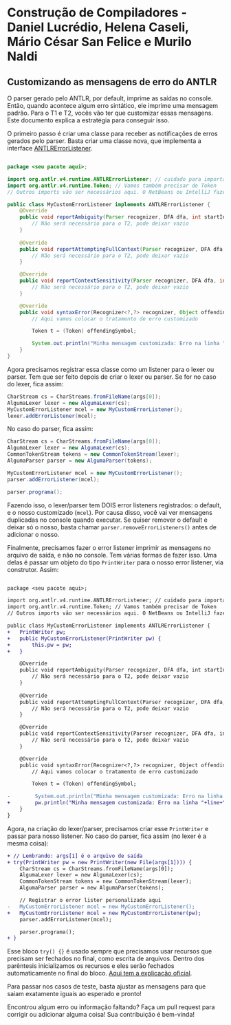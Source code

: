 # Construção de Compiladores - Daniel Lucrédio, Helena Caseli, Mário César San Felice e Murilo Naldi
## Customizando as mensagens de erro do ANTLR

O parser gerado pelo ANTLR, por default, imprime as saídas no console. Então, quando acontece algum erro sintático, ele imprime uma mensagem padrão. Para o T1 e T2, vocês vão ter que customizar essas mensagens. Este documento explica a estratégia para conseguir isso.

O primeiro passo é criar uma classe para receber as notificações de erros gerados pelo parser. Basta criar uma classe nova, que implementa a interface [ANTLRErrorListener](https://www.antlr.org/api/Java/org/antlr/v4/runtime/ANTLRErrorListener.html).

```java

package <seu pacote aqui>;

import org.antlr.v4.runtime.ANTLRErrorListener; // cuidado para importar a versão 4
import org.antlr.v4.runtime.Token; // Vamos também precisar de Token
// Outros imports vão ser necessários aqui. O NetBeans ou IntelliJ fazem isso automaticamente

public class MyCustomErrorListener implements ANTLRErrorListener {
    @Override
    public void	reportAmbiguity(Parser recognizer, DFA dfa, int startIndex, int stopIndex, boolean exact, BitSet ambigAlts, ATNConfigSet configs) {
        // Não será necessário para o T2, pode deixar vazio
    }
    
    @Override
    public void reportAttemptingFullContext(Parser recognizer, DFA dfa, int startIndex, int stopIndex, BitSet conflictingAlts, ATNConfigSet configs) {
        // Não será necessário para o T2, pode deixar vazio
    }

    @Override
    public void reportContextSensitivity(Parser recognizer, DFA dfa, int startIndex, int stopIndex, int prediction, ATNConfigSet configs) {
        // Não será necessário para o T2, pode deixar vazio
    }

    @Override
    public void	syntaxError(Recognizer<?,?> recognizer, Object offendingSymbol, int line, int charPositionInLine, String msg, RecognitionException e) {
        // Aqui vamos colocar o tratamento de erro customizado

        Token t = (Token) offendingSymbol;

        System.out.println("Minha mensagem customizada: Erro na linha "+line+", o token é "+t.getText());
    }
}
```

Agora precisamos registrar essa classe como um listener para o lexer ou parser. Tem que ser feito depois de criar o lexer ou parser. Se for no caso do lexer, fica assim:

```java
CharStream cs = CharStreams.fromFileName(args[0]);
AlgumaLexer lexer = new AlgumaLexer(cs);
MyCustomErrorListener mcel = new MyCustomErrorListener();
lexer.addErrorListener(mcel);
```
No caso do parser, fica assim:

```java
CharStream cs = CharStreams.fromFileName(args[0]);
AlgumaLexer lexer = new AlgumaLexer(cs);
CommonTokenStream tokens = new CommonTokenStream(lexer);
AlgumaParser parser = new AlgumaParser(tokens);

MyCustomErrorListener mcel = new MyCustomErrorListener();
parser.addErrorListener(mcel);

parser.programa();
```

Fazendo isso, o lexer/parser tem DOIS error listeners registrados: o default, e o nosso customizado (```mcel```). Por causa disso, você vai ver mensagens duplicadas no console quando executar. Se quiser remover o default e deixar só o nosso, basta chamar ```parser.removeErrorListeners()``` antes de adicionar o nosso.

Finalmente, precisamos fazer o error listener imprimir as mensagens no arquivo de saída, e não no console. Tem várias formas de fazer isso. Uma delas é passar um objeto do tipo ```PrintWriter``` para o nosso error listener, via construtor. Assim:

```diff

package <seu pacote aqui>;

import org.antlr.v4.runtime.ANTLRErrorListener; // cuidado para importar a versão 4
import org.antlr.v4.runtime.Token; // Vamos também precisar de Token
// Outros imports vão ser necessários aqui. O NetBeans ou IntelliJ fazem isso automaticamente

public class MyCustomErrorListener implements ANTLRErrorListener {
+   PrintWriter pw;
+   public MyCustomErrorListener(PrintWriter pw) {
+       this.pw = pw;    
+   }

    @Override
    public void	reportAmbiguity(Parser recognizer, DFA dfa, int startIndex, int stopIndex, boolean exact, BitSet ambigAlts, ATNConfigSet configs) {
        // Não será necessário para o T2, pode deixar vazio
    }
    
    @Override
    public void reportAttemptingFullContext(Parser recognizer, DFA dfa, int startIndex, int stopIndex, BitSet conflictingAlts, ATNConfigSet configs) {
        // Não será necessário para o T2, pode deixar vazio
    }

    @Override
    public void reportContextSensitivity(Parser recognizer, DFA dfa, int startIndex, int stopIndex, int prediction, ATNConfigSet configs) {
        // Não será necessário para o T2, pode deixar vazio
    }

    @Override
    public void	syntaxError(Recognizer<?,?> recognizer, Object offendingSymbol, int line, int charPositionInLine, String msg, RecognitionException e) {
        // Aqui vamos colocar o tratamento de erro customizado

        Token t = (Token) offendingSymbol;

-        System.out.println("Minha mensagem customizada: Erro na linha "+line+", o token é "+t.getText());
+        pw.println("Minha mensagem customizada: Erro na linha "+line+", o token é "+t.getText());
    }
}
```

Agora, na criação do lexer/parser, precisamos criar esse ```PrintWriter``` e passar para nosso listener. No caso do parser, fica assim (no lexer é a mesma coisa):

```diff
+ // Lembrando: args[1] é o arquivo de saída
+ try(PrintWriter pw = new PrintWriter(new File(args[1]))) { 
    CharStream cs = CharStreams.fromFileName(args[0]);
    AlgumaLexer lexer = new AlgumaLexer(cs);
    CommonTokenStream tokens = new CommonTokenStream(lexer);
    AlgumaParser parser = new AlgumaParser(tokens);

    // Registrar o error lister personalizado aqui
-   MyCustomErrorListener mcel = new MyCustomErrorListener();
+   MyCustomErrorListener mcel = new MyCustomErrorListener(pw);
    parser.addErrorListener(mcel);

    parser.programa();
+ }
```

Esse bloco ```try() {}``` é usado sempre que precisamos usar recursos que precisam ser fechados no final, como escrita de arquivos. Dentro dos parêntesis inicializamos os recursos e eles serão fechados automaticamente no final do bloco. [Aqui tem a explicação oficial](https://docs.oracle.com/javase/tutorial/essential/exceptions/tryResourceClose.html).

Para passar nos casos de teste, basta ajustar as mensagens para que saiam exatamente iguais ao esperado e pronto!

Encontrou algum erro ou informação faltando? Faça um pull request para corrigir ou adicionar alguma coisa! Sua contribuição é bem-vinda!